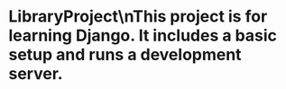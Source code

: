 # LibraryProject\nThis project is for learning Django. It includes a basic setup and runs a development server.
